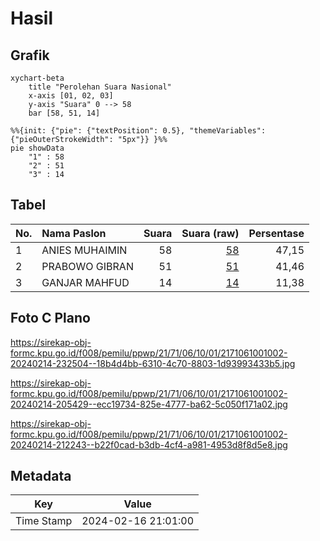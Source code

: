 # Hasil

## Grafik

```mermaid
xychart-beta
    title "Perolehan Suara Nasional"
    x-axis [01, 02, 03]
    y-axis "Suara" 0 --> 58
    bar [58, 51, 14]
```

```mermaid
%%{init: {"pie": {"textPosition": 0.5}, "themeVariables": {"pieOuterStrokeWidth": "5px"}} }%%
pie showData
    "1" : 58
    "2" : 51
    "3" : 14
```

## Tabel

| No. | Nama Paslon    | Suara | Suara (raw) | Persentase |
|:--- |:-------------- | -----:| -----------:| ----------:|
| 1   | ANIES MUHAIMIN | 58    | [58][p-1]   | 47,15      |
| 2   | PRABOWO GIBRAN | 51    | [51][p-2]   | 41,46      |
| 3   | GANJAR MAHFUD  | 14    | [14][p-3]   | 11,38      |


[p-1]: https://github.com/gigit-pemilu/pemilu-2024/blob/main/pilpres/hitung-suara/sub/21-kepulauan-riau/sub/71-kota-batam/sub/06-lubuk-baja/sub/1001-kampung-pelita/sub/002-tps/sub/paslon-1.txt
[p-2]: https://github.com/gigit-pemilu/pemilu-2024/blob/main/pilpres/hitung-suara/sub/21-kepulauan-riau/sub/71-kota-batam/sub/06-lubuk-baja/sub/1001-kampung-pelita/sub/002-tps/sub/paslon-2.txt
[p-3]: https://github.com/gigit-pemilu/pemilu-2024/blob/main/pilpres/hitung-suara/sub/21-kepulauan-riau/sub/71-kota-batam/sub/06-lubuk-baja/sub/1001-kampung-pelita/sub/002-tps/sub/paslon-3.txt

## Foto C Plano

https://sirekap-obj-formc.kpu.go.id/f008/pemilu/ppwp/21/71/06/10/01/2171061001002-20240214-232504--18b4d4bb-6310-4c70-8803-1d93993433b5.jpg

https://sirekap-obj-formc.kpu.go.id/f008/pemilu/ppwp/21/71/06/10/01/2171061001002-20240214-205429--ecc19734-825e-4777-ba62-5c050f171a02.jpg

https://sirekap-obj-formc.kpu.go.id/f008/pemilu/ppwp/21/71/06/10/01/2171061001002-20240214-212243--b22f0cad-b3db-4cf4-a981-4953d8f8d5e8.jpg


## Metadata

| Key        | Value               |
| ---------- | ------------------- |
| Time Stamp | 2024-02-16 21:01:00 |



